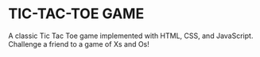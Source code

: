 # TIC-TAC-TOE GAME
A classic Tic Tac Toe game implemented with HTML, CSS, and JavaScript. Challenge a friend to a game of Xs and Os!
